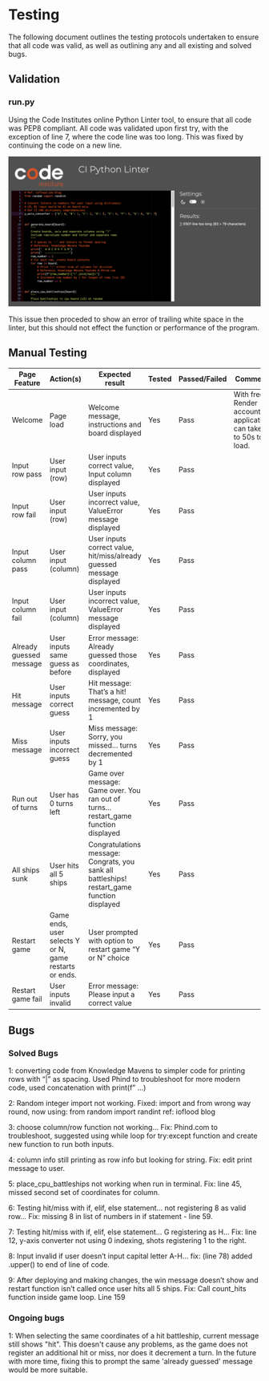 # Testing 

The following document outlines the testing protocols undertaken to ensure that all code was valid, as well as outlining any and all existing and solved bugs.

## Validation

### run.py 

Using the Code Institutes online Python Linter tool, to ensure that all code was PEP8 compliant. All code was validated upon first try, with the exception of line 7, where the code line was too long. This was fixed by continuing the code on a new line.

![Line 7 validation](https://github.com/LcodeM/battle-ships/blob/main/documentation/validation_linter.png)

This issue then proceded to show an error of trailing white space in the linter, but this should not effect the function or performance of the program. 

## Manual Testing

|Page Feature           |Action(s)                                             |Expected result                                                                             |Tested|Passed/Failed|Comments                                                          |
|-----------------------|------------------------------------------------------|--------------------------------------------------------------------------------------------|------|-------------|------------------------------------------------------------------|
|Welcome                |Page load                                             |Welcome message, instructions and board displayed                                           |Yes   |Pass         |With free Render account, applications can take up to 50s to load.|
|Input row pass         |User input (row)                                      |User inputs correct value, Input column displayed                                           |Yes   |Pass         |                                                                  |
|Input row fail         |User input (row)                                      |User inputs incorrect value, ValueError message displayed                                   |Yes   |Pass         |                                                                  |
|Input column pass      |User input (column)                                   |User inputs correct value, hit/miss/already guessed message displayed                       |Yes   |Pass         |                                                                  |
|Input column fail      |User input (column)                                   |User inputs incorrect value, ValueError message displayed                                   |Yes   |Pass         |                                                                  |
|Already guessed message|User inputs same guess as before                      |Error message: Already guessed those coordinates, displayed                                 |Yes   |Pass         |                                                                  |
|Hit message            |User inputs correct guess                             |Hit message: That’s a hit! message, count incremented by 1                                  |Yes   |Pass         |                                                                  |
|Miss message           |User inputs incorrect guess                           |Miss message: Sorry, you missed… turns decremented by 1                                     |Yes   |Pass         |                                                                  |
|Run out of turns       |User has 0 turns left                                 |Game over message: Game over. You ran out of turns… restart_game function displayed         |Yes   |Pass         |                                                                  |
|All ships sunk         |User hits all 5 ships                                 |Congratulations message: Congrats, you sank all battleships! restart_game function displayed|Yes   |Pass         |                                                                  |
|Restart game           |Game ends, user selects Y or N, game restarts or ends.|User prompted with option to restart game “Y or N” choice                                   |Yes   |Pass         |                                                                  |
|Restart game fail      |User inputs invalid                                   |Error message: Please input a correct value                                                 |Yes   |Pass         |                                                                  |

## Bugs

### Solved Bugs

1: converting code from Knowledge Mavens to simpler code for printing rows with “|” as spacing. Used Phind to troubleshoot for more modern code, used concatenation with print(f” …) 

2: Random integer import not working. Fixed: import and from wrong way round, now using: from random import randint 
ref: ioflood blog

3: choose column/row function not working… Fix: Phind.com to troubleshoot, suggested using while loop for try:except function and create new function to run both inputs. 

4: column info still printing as row info but looking for string. Fix: edit print message to user.

5: place_cpu_battleships not working when run in terminal. Fix: line 45, missed second set of coordinates for column.

6: Testing hit/miss with if, elif, else statement… not registering 8 as valid row… Fix: missing 8 in list of numbers in if statement - line 59.

7: Testing hit/miss with if, elif, else statement… G registering as H… Fix: line 12, y-axis converter not using 0 indexing, shots registering 1 to the right.

8: Input invalid if user doesn’t input capital letter A-H… fix: (line 78) added .upper() to end of line of code.

9: After deploying and making changes, the win message doesn’t show and restart function isn’t called once user hits all 5 ships. Fix: Call count_hits function inside game loop. Line 159

### Ongoing bugs

1: When selecting the same coordinates of a hit battleship, current message still shows "hit". This doesn't cause any problems, as the game does not register an additional hit or miss, nor does it decrement a turn. In the future with more time, fixing this to prompt the same 'already guessed' message would be more suitable. 